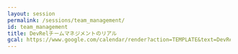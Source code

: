 ```yaml
---
layout: session
permalink: /sessions/team_management/
id: team_management
title: DevRelチームマネジメントのリアル
gcal: https://www.google.com/calendar/render?action=TEMPLATE&text=DevRel%E3%83%81%E3%83%BC%E3%83%A0%E3%83%9E%E3%83%8D%E3%82%B8%E3%83%A1%E3%83%B3%E3%83%88%E3%81%AE%E3%83%AA%E3%82%A2%E3%83%AB%20at%20DevRel/Japan%20CONFERENCE%202022&dates=20220806T171000/20220806T180500&location=https://devrel.dev/japan-2021/view/&trp=true&details=%E3%83%88%E3%83%A9%E3%83%83%E3%82%AFB%20/%2017:10%E3%80%9C18:05%0A%0A%F0%9F%8C%9F%20%E3%82%A4%E3%83%99%E3%83%B3%E3%83%88%E5%8F%82%E5%8A%A0%E7%94%A8URL%0Ahttps://devrel.dev/japan-2022/view/%0A%0A%F0%9F%8C%9F%20%E3%82%BB%E3%83%83%E3%82%B7%E3%83%A7%E3%83%B3%E8%A9%B3%E7%B4%B0%0Ahttps://devrel.dev/japan-2022/sessions/team_management/%0A%0A%F0%9F%8C%9F%20%E3%83%8F%E3%83%83%E3%82%B7%E3%83%A5%E3%82%BF%E3%82%B0%0A%23DevReljpB%0A%0A%F0%9F%8C%9F%20%E8%B3%AA%E5%95%8F%E6%8A%95%E7%A8%BF%EF%BC%88Sli.do%EF%BC%89%0Ahttps://app.sli.do/event/7CGdu7oM7pgzZK58e7iKW8%0A%20%20%0A%F0%9F%8E%A4%20%E3%83%A2%E3%83%87%E3%83%AC%E3%83%BC%E3%82%BF%E3%83%BC%EF%BC%9A%E6%88%B8%E5%80%89%E5%BD%A9@%E6%97%A5%E6%9C%AC%E3%82%A2%E3%82%A4%E3%83%BB%E3%83%93%E3%83%BC%E3%83%BB%E3%82%A8%E3%83%A0%E6%A0%AA%E5%BC%8F%E4%BC%9A%E7%A4%BE%0A%F0%9F%97%A3%20%E3%83%91%E3%83%8D%E3%83%AA%E3%82%B9%E3%83%88%EF%BC%9A%0A-%20%E6%AD%A6%E5%B1%85%20%E7%A7%80%E5%92%8C@%E3%83%A4%E3%83%95%E3%83%BC%E6%A0%AA%E5%BC%8F%E4%BC%9A%E7%A4%BE%0A-%20%E5%AF%BA%E7%94%B0%20%E6%AD%A3%E5%BC%98@%E3%81%95%E3%81%8F%E3%82%89%E3%82%A4%E3%83%B3%E3%82%BF%E3%83%BC%E3%83%8D%E3%83%83%E3%83%88%E6%A0%AA%E5%BC%8F%E4%BC%9A%E7%A4%BE%0A-%20%E6%B0%B8%E4%BA%95%E8%A3%95%E4%BA%8C@freee%E6%A0%AA%E5%BC%8F%E4%BC%9A%E7%A4%BE%0A&trp=undefined&trp=true&sprop=
---
```

